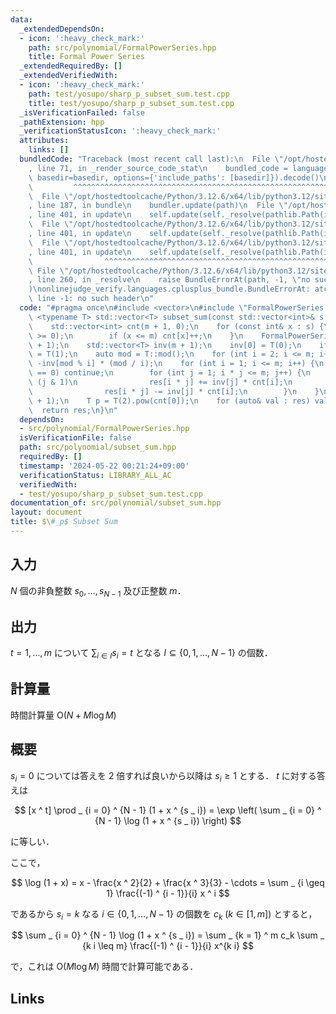 ```yaml
---
data:
  _extendedDependsOn:
  - icon: ':heavy_check_mark:'
    path: src/polynomial/FormalPowerSeries.hpp
    title: Formal Power Series
  _extendedRequiredBy: []
  _extendedVerifiedWith:
  - icon: ':heavy_check_mark:'
    path: test/yosupo/sharp_p_subset_sum.test.cpp
    title: test/yosupo/sharp_p_subset_sum.test.cpp
  _isVerificationFailed: false
  _pathExtension: hpp
  _verificationStatusIcon: ':heavy_check_mark:'
  attributes:
    links: []
  bundledCode: "Traceback (most recent call last):\n  File \"/opt/hostedtoolcache/Python/3.12.6/x64/lib/python3.12/site-packages/onlinejudge_verify/documentation/build.py\"\
    , line 71, in _render_source_code_stat\n    bundled_code = language.bundle(stat.path,\
    \ basedir=basedir, options={'include_paths': [basedir]}).decode()\n          \
    \         ^^^^^^^^^^^^^^^^^^^^^^^^^^^^^^^^^^^^^^^^^^^^^^^^^^^^^^^^^^^^^^^^^^^^^^^^^^^^^^^^^\n\
    \  File \"/opt/hostedtoolcache/Python/3.12.6/x64/lib/python3.12/site-packages/onlinejudge_verify/languages/cplusplus.py\"\
    , line 187, in bundle\n    bundler.update(path)\n  File \"/opt/hostedtoolcache/Python/3.12.6/x64/lib/python3.12/site-packages/onlinejudge_verify/languages/cplusplus_bundle.py\"\
    , line 401, in update\n    self.update(self._resolve(pathlib.Path(included), included_from=path))\n\
    \  File \"/opt/hostedtoolcache/Python/3.12.6/x64/lib/python3.12/site-packages/onlinejudge_verify/languages/cplusplus_bundle.py\"\
    , line 401, in update\n    self.update(self._resolve(pathlib.Path(included), included_from=path))\n\
    \  File \"/opt/hostedtoolcache/Python/3.12.6/x64/lib/python3.12/site-packages/onlinejudge_verify/languages/cplusplus_bundle.py\"\
    , line 401, in update\n    self.update(self._resolve(pathlib.Path(included), included_from=path))\n\
    \                ^^^^^^^^^^^^^^^^^^^^^^^^^^^^^^^^^^^^^^^^^^^^^^^^^^^^^^^^^\n \
    \ File \"/opt/hostedtoolcache/Python/3.12.6/x64/lib/python3.12/site-packages/onlinejudge_verify/languages/cplusplus_bundle.py\"\
    , line 260, in _resolve\n    raise BundleErrorAt(path, -1, \"no such header\"\
    )\nonlinejudge_verify.languages.cplusplus_bundle.BundleErrorAt: atcoder/convolution.hpp:\
    \ line -1: no such header\n"
  code: "#pragma once\n#include <vector>\n#include \"FormalPowerSeries.hpp\"\n\ntemplate\
    \ <typename T> std::vector<T> subset_sum(const std::vector<int>& s, int m) {\n\
    \    std::vector<int> cnt(m + 1, 0);\n    for (const int& x : s) {\n        assert(x\
    \ >= 0);\n        if (x <= m) cnt[x]++;\n    }\n    FormalPowerSeries<T> res(m\
    \ + 1);\n    std::vector<T> inv(m + 1);\n    inv[0] = T(0);\n    if (m > 0) inv[1]\
    \ = T(1);\n    auto mod = T::mod();\n    for (int i = 2; i <= m; i++) inv[i] =\
    \ -inv[mod % i] * (mod / i);\n    for (int i = 1; i <= m; i++) {\n        if (cnt[i]\
    \ == 0) continue;\n        for (int j = 1; i * j <= m; j++) {\n            if\
    \ (j & 1)\n                res[i * j] += inv[j] * cnt[i];\n            else\n\
    \                res[i * j] -= inv[j] * cnt[i];\n        }\n    }\n    res = res.exp(m\
    \ + 1);\n    T p = T(2).pow(cnt[0]);\n    for (auto& val : res) val *= p;\n  \
    \  return res;\n}\n"
  dependsOn:
  - src/polynomial/FormalPowerSeries.hpp
  isVerificationFile: false
  path: src/polynomial/subset_sum.hpp
  requiredBy: []
  timestamp: '2024-05-22 00:21:24+09:00'
  verificationStatus: LIBRARY_ALL_AC
  verifiedWith:
  - test/yosupo/sharp_p_subset_sum.test.cpp
documentation_of: src/polynomial/subset_sum.hpp
layout: document
title: $\#_p$ Subset Sum
---
```


## 入力

$N$ 個の非負整数 $s _ 0, \dots , s _ {N - 1}$ 及び正整数 $m$．

## 出力

$t = 1, \dots , m$ について $\sum _ {i \in I} s _ i = t$ となる $I \subseteq \lbrace 0, 1, \dots , N - 1 \rbrace$ の個数．

## 計算量

時間計算量 $\mathrm{O}(N + M \log M)$

## 概要

$s _ i = 0$ については答えを $2$ 倍すれば良いから以降は $s _ i \geq 1$ とする．
$t$ に対する答えは

$$
[x ^ t] \prod _ {i = 0} ^ {N - 1} (1 + x ^ {s _ i}) = \exp \left( \sum _ {i = 0} ^ {N - 1} \log (1 + x ^ {s _ i}) \right)
$$

に等しい．

ここで，

$$
\log (1 + x) = x - \frac{x ^ 2}{2} + \frac{x ^ 3}{3} - \cdots = \sum _ {i \geq 1} \frac{(-1) ^ {i - 1}}{i} x ^ i
$$

であるから $s _ i = k$ なる $i \in \lbrace 0, 1, \dots , N - 1 \rbrace$ の個数を $c _ k\ (k \in \lbrack 1, m \rbrack)$ とすると，

$$
\sum _ {i = 0} ^ {N - 1} \log (1 + x ^ {s _ i}) = \sum _ {k = 1} ^ m c_k \sum _ {k i \leq m} \frac{(-1) ^ {i - 1}}{i} x^{k i}
$$

で，これは $\mathrm{O}(M \log M)$ 時間で計算可能である．


## Links
